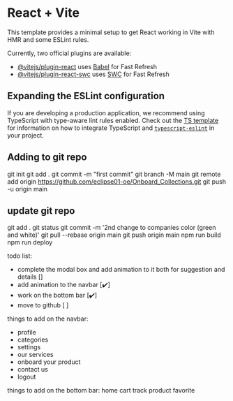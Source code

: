 # React + Vite

This template provides a minimal setup to get React working in Vite with HMR and some ESLint rules.

Currently, two official plugins are available:

- [@vitejs/plugin-react](https://github.com/vitejs/vite-plugin-react/blob/main/packages/plugin-react) uses [Babel](https://babeljs.io/) for Fast Refresh
- [@vitejs/plugin-react-swc](https://github.com/vitejs/vite-plugin-react/blob/main/packages/plugin-react-swc) uses [SWC](https://swc.rs/) for Fast Refresh

## Expanding the ESLint configuration

If you are developing a production application, we recommend using TypeScript with type-aware lint rules enabled. Check out the [TS template](https://github.com/vitejs/vite/tree/main/packages/create-vite/template-react-ts) for information on how to integrate TypeScript and [`typescript-eslint`](https://typescript-eslint.io) in your project.


## Adding to git repo

git init
git add .
git commit -m "first commit"
git branch -M main
git remote add origin https://github.com/eclipse01-oe/Onboard_Collections.git
git push -u origin main

## update git repo

git add .
git status
git commit -m '2nd change to companies color (green and white)'
git pull --rebase origin main
git push origin main
npm run build
npm run deploy

todo list:
- complete the modal box and add animation to it both for suggestion and details []
- add animation to the navbar [✔️]
- work on the bottom bar [✔️]
- move to github [ ]

things to add on the navbar:
- profile
- categories
- settings
- our services
- onboard your product
- contact us
- logout

things to add on the bottom bar:
home
cart
track product
favorite
